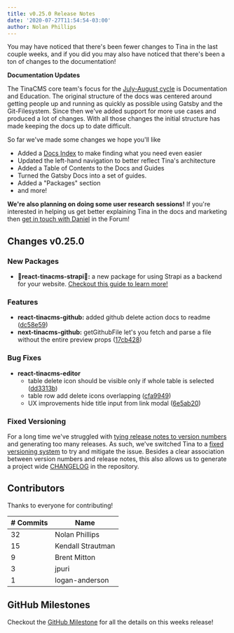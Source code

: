 ```yaml
---
title: v0.25.0 Release Notes
date: '2020-07-27T11:54:54-03:00'
author: Nolan Phillips
---
```

You may have noticed that there's been fewer changes to Tina in the last couple weeks, and if you did you may also have noticed that there's been a ton of changes to the documentation!

**Documentation Updates**

The TinaCMS core team's focus for the [July-August cycle]() is Documentation and Education. The original structure of the docs was centered around getting people up and running as quickly as possible using Gatsby and the Git-Filesystem. Since then we've added support for more use cases and produced a lot of changes. With all those changes the initial structure has made keeping the docs up to date difficult.

So far we've made some changes we hope you'll like

* Added a [Docs Index]() to make finding what you need even easier
* Updated the left-hand navigation to better reflect Tina's architecture
* Added a Table of Contents to the Docs and Guides
* Turned the Gatsby Docs into a set of guides.
* Added a "Packages" section
* and more!

**We're also planning on doing some user research sessions!** If you're interested in helping us get better explaining Tina in the docs and marketing then [get in touch with Daniel](https://community.tinacms.org/t/feedback-for-the-tina-team/276) in the Forum!

## Changes v0.25.0

### New Packages

* **🎉react-tinacms-strapi🎉:** a new package for using Strapi as a backend for your website. [Checkout this guide to learn more!](/guides/nextjs/tina-with-strapi/overview)

### Features

* **react-tinacms-github:** added github delete action docs to readme ([dc58e59](https://github.com/tinacms/tinacms/commit/dc58e590f0fdc4874ed243989d83a795e4930d88))
* **next-tinacms-github:** getGithubFile let's you fetch and parse a file without the entire preview props ([17cb428](https://github.com/tinacms/tinacms/commit/17cb42840b080a671d69ca91ee2b85a57fec6db9))

### Bug Fixes

* **react-tinacms-editor**
  * table delete icon should be visible only if whole table is selected ([dd3313b](https://github.com/tinacms/tinacms/commit/dd3313b8215ab30ccbdfd377bbd92883570ad8a9))
  * table row add delete icons overlapping ([cfa9949](https://github.com/tinacms/tinacms/commit/cfa9949c4580d09481362071e562fd7f795496d0))
  * UX improvements hide title input from link modal ([6e5ab20](https://github.com/tinacms/tinacms/commit/6e5ab20631435508b1e16f7261b772008c3dda1d))

### Fixed Versioning

For a long time we've struggled with [tying release notes to version numbers](https://github.com/tinacms/tinacms/issues/1331) and generating too many releases. As such, we've switched Tina to a [fixed versioning system]() to try and mitigate the issue. Besides a clear association between version numbers and release notes, this also allows us to generate a project wide [CHANGELOG]() in the repository. 

## Contributors

Thanks to everyone for contributing!

| # Commits | Name |
| --- | --- |
| 32 | Nolan Phillips |
| 15 | Kendall Strautman |
| 9 | Brent Mitton |
| 3 | jpuri |
| 1 | logan-anderson |

## GitHub Milestones

Checkout the [GitHub Milestone](https://github.com/tinacms/tinacms/milestone/33?closed=1) for all the details on this weeks release!